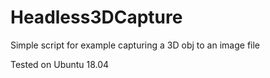 # Headless3DCapture
Simple script for example capturing a 3D obj to an image file

Tested on Ubuntu 18.04
